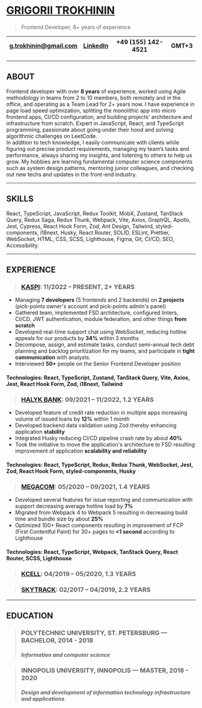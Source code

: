 # <ins>GRIGORII TROKHININ</ins>

> Frontend Developer, 8+ years of experience

| g.trokhinin@gmail.com | [LinkedIn](https://www.linkedin.com/in/gtrokhinin/) | +49 (155) 142-4521 | GMT+3 |
|-|-|-|-|

---

## ABOUT

Frontend developer with over **8 years** of experience, worked using Agile methodology in teams from 2 to 10 members, both
remotely and in the office, and operating as a Team Lead for 2+ years now. I have experience in page load speed optimization,
splitting the monolithic app into micro frontend apps, CI/CD configuration, and building projects' architecture and
infrastructure from scratch. Expert in JavaScript, React, and TypeScript programming, passionate about going under their
hood and solving algorithmic challenges on LeetCode.  
In addition to tech knowledge, I easily communicate with clients while figuring out precise product requirements, managing
my team’s tasks and performance, always sharing my insights, and listening to others to help us grow. My hobbies are
learning fundamental computer science components such as system design patterns, mentoring junior colleagues, and
checking out new techs and updates in the front-end industry.

---

## SKILLS

React, TypeScript, JavaScript, Redux Toolkit, MobX, Zustand, TanStack Query, Redux Saga, Redux Thunk, Webpack, Vite, Axios, GraphQL, Apollo, Jest, Cypress, React Hook Form, Zod, Ant Design, Tailwind, styled-components, i18next, Husky, React Router, SOLID, ESLint, Prettier, WebSocket, HTML, CSS, SCSS, Lighthouse, Figma, Git, CI/CD, SEO, Accessibility.

---

## EXPERIENCE

> ### [KASPI](https://kaspi.kz/): 11/2022 – PRESENT, 2+ YEARS

- Managing **7 developers** (5 frontends and 2 backends) on **2 projects** (pick-points owner's account and pick-points
  admin's panel)
- Gathered team, implemented FSD architecture, configured linters, CI/CD, JWT authentication, module federation, and
  other things **from scratch**
- Developed real-time support chat using WebSocket, reducing hotline appeals for our products by **34%** within 3
  months
- Decompose, assign, and estimate tasks, conduct semi-annual tech debt planning and backlog prioritization for my
  teams, and participate in **tight communication** with analysts.
- Interviewed **50+** people on the Senior Frontend Developer position

#### Technologies: React, TypeScript, Zustand, TanStack Query, Vite, Axios, Jest, React Hook Form, Zod, i18next, Tailwind

> ### [HALYK BANK](https://halykbank.kz/): 09/2021 – 11/2022, 1.2 YEARS

- Developed feature of credit rate reduction in multiple apps increasing volume of issued loans by **12%** within 1 month
- Developed backend data validation using Zod thereby enhancing application **stability**
- Integrated Husky reducing CI/CD pipeline crash rate by about **40%**
- Took the initiative to move the application's architecture to FSD resulting improvement of application **scalability and reliability**

#### Technologies: React, TypeScript, Redux, Redux Thunk, WebSocket, Jest, Zod, React Hook Form, styled-components, Husky

> ### [MEGACOM](https://mega24.kg/): 05/2020 – 09/2021, 1.4 YEARS

- Developed several features for issue reporting and communication with support decreasing average hotline load by **7%**
- Migrated from Webpack 4 to Webpack 5 resulting in decreasing build time and bundle size by about **25%**
- Optimized 100+ React components resulting in improvement of FCP (First Contentful Paint) for 30+ pages to **<1 second**
  according to Lighthouse

#### Technologies: React, TypeScript, Webpack, TanStack Query, React Router, SCSS, Lighthouse

> ### [KCELL](https://www.kcell.kz/): 04/2019 – 05/2020, 1.3 YEARS

> ### [SKYTRACK](https://skytracking.ru/): 02/2017 – 04/2019, 2.2 YEARS

---

## EDUCATION

> ### POLYTECHNIC UNIVERSITY, ST. PETERSBURG — BACHELOR, 2014 - 2018
> ##### Information and computer science

> ### INNOPOLIS UNIVERSITY, INNOPOLIS — MASTER, 2018 - 2020
> ##### Design and development of information technology infrastructure and applications


